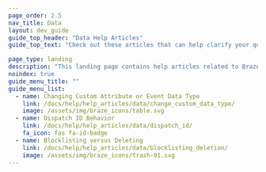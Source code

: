 ```yaml
---
page_order: 2.5
nav_title: Data
layout: dev_guide
guide_top_header: "Data Help Articles"
guide_top_text: "Check out these articles that can help clarify your questions on the nuances of data at Braze. <br><br> For more general information on all things data, take a look at our articles in <a href='/docs/user_guide/data_and_analytics/'>Data & Analytics</a>!"

page_type: landing
description: "This landing page contains help articles related to Braze data."
noindex: true
guide_menu_title: ""
guide_menu_list:
  - name: Changing Custom Attribute or Event Data Type
    link: /docs/help/help_articles/data/change_custom_data_type/
    image: /assets/img/braze_icons/table.svg
  - name: Dispatch ID Behavior
    link: /docs/help/help_articles/data/dispatch_id/
    fa_icon: fas fa-id-badge
  - name: Blocklisting versus Deleting
    link: /docs/help/help_articles/data/blocklisting_deletion/
    image: /assets/img/braze_icons/trash-01.svg
---
```

